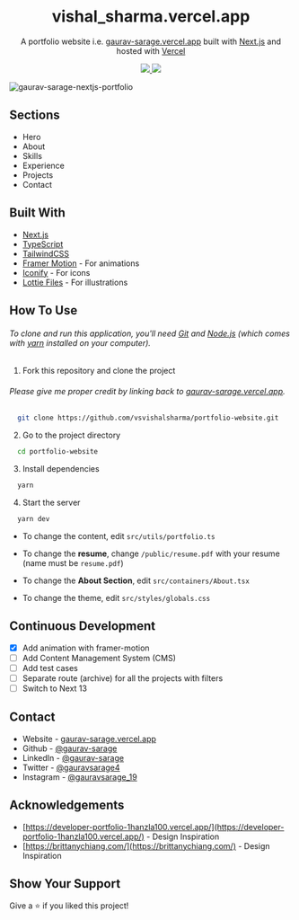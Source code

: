 <h1 align="center">
  vishal_sharma.vercel.app
</h1>

<p align="center">
  A portfolio website i.e. <a href="https://gaurav-sarage.vercel.app" target="_blank">gaurav-sarage.vercel.app</a> built with <a href="https://nextjs.org/" target="_blank">Next.js</a> and hosted with <a href="https://vercel.com/" target="_blank">Vercel</a>
</p>

<p align="center">
  <a href="https://choosealicense.com/licenses/mit/">
    <img src="https://img.shields.io/badge/License-MIT-brightgreen"/ >
  </a>
  <img src="https://img.shields.io/badge/Version-1.3.1-blue"/ >
</p>

![gaurav-sarage-nextjs-portfolio](https://user-images.githubusercontent.com/85820227/231833369-cecb13b5-3598-4f0a-b7dc-460a1e206e93.png)

## Sections

- Hero
- About
- Skills
- Experience
- Projects
- Contact

## Built With

- [Next.js](https://nextjs.org/)
- [TypeScript](https://www.typescriptlang.org/)
- [TailwindCSS](https://tailwindcss.com/)
- [Framer Motion](https://www.framer.com/motion/) - For animations
- [Iconify](https://icon-sets.iconify.design/) - For icons
- [Lottie Files](https://lottiefiles.com/) - For illustrations

## How To Use

###### To clone and run this application, you'll need [Git](https://git-scm.com) and [Node.js](https://nodejs.org/en/download/) (which comes with [yarn](https://yarnpkg.com) installed on your computer).

1. Fork this repository and clone the project

###### Please give me proper credit by linking back to [gaurav-sarage.vercel.app](https://gaurav-sarage.vercel.app/).

```bash
  git clone https://github.com/vsvishalsharma/portfolio-website.git
```

2. Go to the project directory

```bash
  cd portfolio-website
```

3. Install dependencies

```bash
  yarn
```

4. Start the server

```bash
  yarn dev
```

- To change the content, edit `src/utils/portfolio.ts`

- To change the **resume**, change `/public/resume.pdf` with your resume (name must be `resume.pdf`)

- To change the **About Section**, edit `src/containers/About.tsx`

- To change the theme, edit `src/styles/globals.css`

## Continuous Development

- [x] Add animation with framer-motion
- [ ] Add Content Management System (CMS)
- [ ] Add test cases
- [ ] Separate route (archive) for all the projects with filters
- [ ] Switch to Next 13

## Contact

- Website - [gaurav-sarage.vercel.app](https://gaurav-sarage.vercel.app)
- Github - [@gaurav-sarage](https://github.com/gaurav-sarage)
- LinkedIn - [@gaurav-sarage](https://www.linkedin.com/in/gaurav-sarage/)
- Twitter - [@gauravsarage4](https://www.twitter.com/gauravsarage4)
- Instagram - [@gauravsarage_19](https://www.instagram.com/gauravsarage_19)

## Acknowledgements

- [https://developer-portfolio-1hanzla100.vercel.app/](https://developer-portfolio-1hanzla100.vercel.app/) - Design Inspiration
- [https://brittanychiang.com/](https://brittanychiang.com/) - Design Inspiration

## Show Your Support

Give a ⭐️ if you liked this project!
